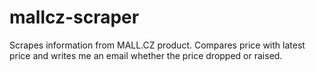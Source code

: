# mallcz-scraper
Scrapes information from MALL.CZ product. Compares price with latest price and writes me an email whether the price dropped or raised. 
